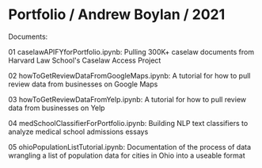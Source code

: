 # Portfolio / Andrew Boylan / 2021
Documents:

01 caselawAPIFYforPortfolio.ipynb: Pulling 300K+ caselaw documents from Harvard Law School's Caselaw Access Project

02 howToGetReviewDataFromGoogleMaps.ipynb: A tutorial for how to pull review data from businesses on Google Maps

03 howToGetReviewDataFromYelp.ipynb: A tutorial for how to pull review data from businesses on Yelp

04 medSchoolClassifierForPortfolio.ipynb: Building NLP text classifiers to analyze medical school admissions essays

05 ohioPopulationListTutorial.ipynb: Documentation of the process of data wrangling a list of population data for cities in Ohio into a useable format




